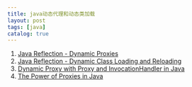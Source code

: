 ```yaml
---
title: java动态代理和动态类加载
layout: post
tags: [java]
catalog: true
---
```



1. [Java Reflection - Dynamic Proxies](http://tutorials.jenkov.com/java-reflection/dynamic-proxies.html)
1. [Java Reflection - Dynamic Class Loading and Reloading](http://tutorials.jenkov.com/java-reflection/dynamic-class-loading-reloading.html)
1. [Dynamic Proxy with Proxy and InvocationHandler in Java](http://www.concretepage.com/java/dynamic-proxy-with-proxy-and-invocationhandler-in-java)
1. [The Power of Proxies in Java](http://java.dzone.com/articles/power-proxies-java)